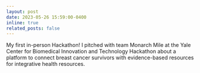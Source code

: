 ```yaml
---
layout: post
date: 2023-05-26 15:59:00-0400
inline: true
related_posts: false
---
```


My first in-person Hackathon! I pitched with team Monarch Mile at the Yale Center for Biomedical Innovation and Technology Hackathon about a platform to connect breast cancer survivors with evidence-based resources for integrative health resources.
